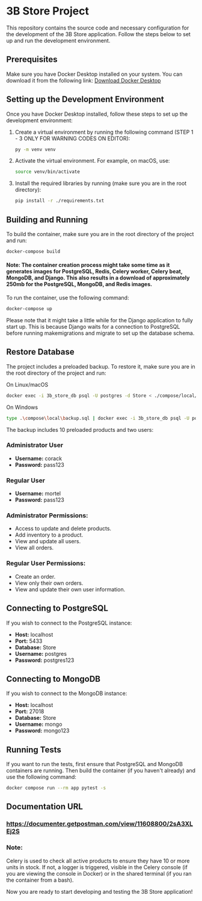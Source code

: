 # 3B Store Project

This repository contains the source code and necessary configuration for the development of the 3B Store application. Follow the steps below to set up and run the development environment.

## Prerequisites

Make sure you have Docker Desktop installed on your system. You can download it from the following link: [Download Docker Desktop](https://docs.docker.com/compose/install/#scenario-one-install-docker-desktop)

## Setting up the Development Environment

Once you have Docker Desktop installed, follow these steps to set up the development environment:

1. Create a virtual environment by running the following command (STEP 1 - 3 ONLY FOR WARNING CODES ON EDITOR):

    ```bash
    py -m venv venv
    ```
2. Activate the virtual environment. For example, on macOS, use:

    ```bash
    source venv/bin/activate
    ```

3. Install the required libraries by running (make sure you are in the root directory):

    ```bash
    pip install -r ./requirements.txt
    ```

## Building and Running

To build the container, make sure you are in the root directory of the project and run:

```bash
docker-compose build
```

#### **Note:** The container creation process might take some time as it generates images for PostgreSQL, Redis, Celery worker, Celery beat, MongoDB, and Django. This also results in a download of approximately 250mb for the PostgreSQL, MongoDB, and Redis images.

To run the container, use the following command:

```bash
docker-compose up
```

Please note that it might take a little while for the Django application to fully start up. This is because Django waits for a connection to PostgreSQL before running makemigrations and migrate to set up the database schema.

## Restore Database

The project includes a preloaded backup. To restore it, make sure you are in the root directory of the project and run:

On Linux/macOS
```bash
docker exec -i 3b_store_db psql -U postgres -d Store < ./compose/local/backup.sql
```

On Windows
```bash
type .\compose\local\backup.sql | docker exec -i 3b_store_db psql -U postgres -d Store
```

The backup includes 10 preloaded products and two users:

### Administrator User
- **Username:** corack
- **Password:** pass123

### Regular User
- **Username:** mortel
- **Password:** pass123

### Administrator Permissions:
- Access to update and delete products.
- Add inventory to a product.
- View and update all users.
- View all orders.

### Regular User Permissions:
- Create an order.
- View only their own orders.
- View and update their own user information.

## Connecting to PostgreSQL

If you wish to connect to the PostgreSQL instance:

- **Host:** localhost
- **Port:** 5433
- **Database:** Store
- **Username:** postgres
- **Password:** postgres123

## Connecting to MongoDB

If you wish to connect to the MongoDB instance:

- **Host:** localhost
- **Port:** 27018
- **Database:** Store
- **Username:** mongo
- **Password:** mongo123


## Running Tests

If you want to run the tests, first ensure that PostgreSQL and MongoDB containers are running. Then build the container (if you haven't already) and use the following command:

```bash
docker compose run --rm app pytest -s
```

## Documentation URL

### https://documenter.getpostman.com/view/11608800/2sA3XLEj2S

### Note:

Celery is used to check all active products to ensure they have 10 or more units in stock. If not, a logger is triggered, visible in the Celery console (if you are viewing the console in Docker) or in the shared terminal (if you ran the container from a bash).


Now you are ready to start developing and testing the 3B Store application!